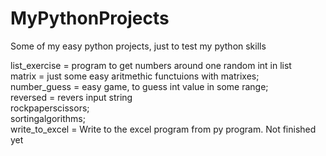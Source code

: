 # MyPythonProjects
Some of my easy python projects, just to test my python skills


list_exercise = program to get numbers around one random int in list <br/>
matrix = just some easy aritmethic functuions with matrixes;<br/>
number_guess = easy game, to guess int value in some range; <br/>
reversed = revers input string<br/>
rockpaperscissors;<br/>
sortingalgorithms; <br/>
write_to_excel = Write to the excel program from py program. Not finished yet
